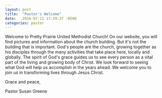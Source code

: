 ```yaml
---
layout: post
title:  "Pastor's Welcome" 
date:   2016-07-11 17:39:37 -0500
categories: pastor
---
```


Welcome to Pretty Prairie United Methodist Church! On our website, you will find pictures and information about the church building. But it's not the building that is important. God's people are the church, growing together as his disciples through the many activities that take place here, locally and globally. The spirit of God's grace guides us to see every person as a vital part of the living and growing body of Christ. We look forward to seeing what God will help us accomplish in the years ahead. We welcome you to join us in transforming lives through Jesus Christ. 

Grace and peace, 

Pastor Susan Greene
